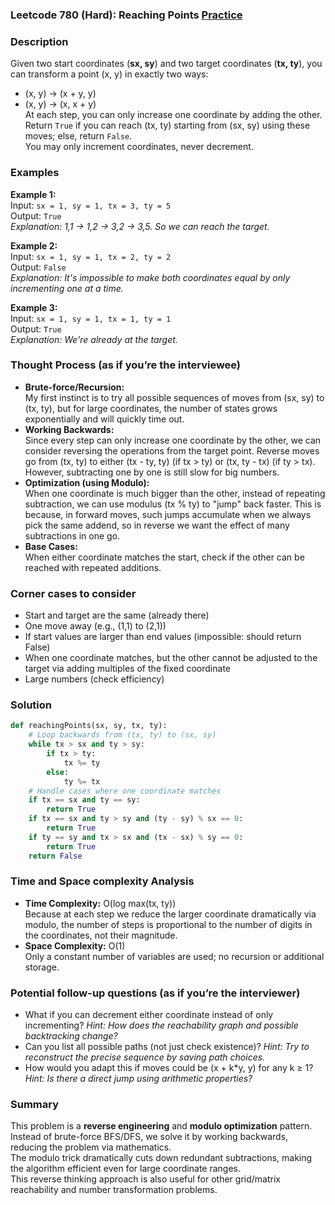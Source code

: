 ### Leetcode 780 (Hard): Reaching Points [Practice](https://leetcode.com/problems/reaching-points)

### Description  
Given two start coordinates (**sx, sy**) and two target coordinates (**tx, ty**), you can transform a point (x, y) in exactly two ways:  
- (x, y) → (x + y, y)  
- (x, y) → (x, x + y)  
At each step, you can only increase one coordinate by adding the other.  
Return `True` if you can reach (tx, ty) starting from (sx, sy) using these moves; else, return `False`.  
You may only increment coordinates, never decrement.

### Examples  

**Example 1:**  
Input: `sx = 1, sy = 1, tx = 3, ty = 5`  
Output: `True`  
*Explanation: 1,1 → 1,2 → 3,2 → 3,5. So we can reach the target.*

**Example 2:**  
Input: `sx = 1, sy = 1, tx = 2, ty = 2`  
Output: `False`  
*Explanation: It's impossible to make both coordinates equal by only incrementing one at a time.*

**Example 3:**  
Input: `sx = 1, sy = 1, tx = 1, ty = 1`  
Output: `True`  
*Explanation: We're already at the target.*

### Thought Process (as if you’re the interviewee)  

- **Brute-force/Recursion:**  
  My first instinct is to try all possible sequences of moves from (sx, sy) to (tx, ty), but for large coordinates, the number of states grows exponentially and will quickly time out.  
- **Working Backwards:**  
  Since every step can only increase one coordinate by the other, we can consider reversing the operations from the target point. Reverse moves go from (tx, ty) to either (tx - ty, ty) (if tx > ty) or (tx, ty - tx) (if ty > tx).  
  However, subtracting one by one is still slow for big numbers.
- **Optimization (using Modulo):**  
  When one coordinate is much bigger than the other, instead of repeating subtraction, we can use modulus (tx % ty) to "jump" back faster. This is because, in forward moves, such jumps accumulate when we always pick the same addend, so in reverse we want the effect of many subtractions in one go.  
- **Base Cases:**  
  When either coordinate matches the start, check if the other can be reached with repeated additions.

### Corner cases to consider  
- Start and target are the same (already there)
- One move away (e.g., (1,1) to (2,1))
- If start values are larger than end values (impossible: should return False)
- When one coordinate matches, but the other cannot be adjusted to the target via adding multiples of the fixed coordinate
- Large numbers (check efficiency)

### Solution

```python
def reachingPoints(sx, sy, tx, ty):
    # Loop backwards from (tx, ty) to (sx, sy)
    while tx > sx and ty > sy:
        if tx > ty:
            tx %= ty
        else:
            ty %= tx
    # Handle cases where one coordinate matches
    if tx == sx and ty == sy:
        return True
    if tx == sx and ty > sy and (ty - sy) % sx == 0:
        return True
    if ty == sy and tx > sx and (tx - sx) % sy == 0:
        return True
    return False
```

### Time and Space complexity Analysis  

- **Time Complexity:** O(log max(tx, ty))  
  Because at each step we reduce the larger coordinate dramatically via modulo, the number of steps is proportional to the number of digits in the coordinates, not their magnitude.
- **Space Complexity:** O(1)  
  Only a constant number of variables are used; no recursion or additional storage.

### Potential follow-up questions (as if you’re the interviewer)  

- What if you can decrement either coordinate instead of only incrementing?
  *Hint: How does the reachability graph and possible backtracking change?*
- Can you list all possible paths (not just check existence)?
  *Hint: Try to reconstruct the precise sequence by saving path choices.*
- How would you adapt this if moves could be (x + k\*y, y) for any k ≥ 1?
  *Hint: Is there a direct jump using arithmetic properties?*

### Summary
This problem is a **reverse engineering** and **modulo optimization** pattern.  
Instead of brute-force BFS/DFS, we solve it by working backwards, reducing the problem via mathematics.  
The modulo trick dramatically cuts down redundant subtractions, making the algorithm efficient even for large coordinate ranges.  
This reverse thinking approach is also useful for other grid/matrix reachability and number transformation problems.